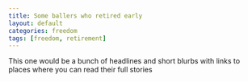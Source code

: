 ```yaml
---
title: Some ballers who retired early
layout: default
categories: freedom
tags: [freedom, retirement]
---
```

This one would be a bunch of headlines and short blurbs with links to places where you can read their full stories
